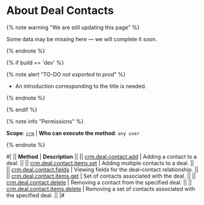 # About Deal Contacts

{% note warning "We are still updating this page" %}

Some data may be missing here — we will complete it soon.

{% endnote %}

{% if build == 'dev' %}

{% note alert "TO-DO _not exported to prod_" %}

- An introduction corresponding to the title is needed.

{% endnote %}

{% endif %}

{% note info "Permissions" %}

**Scope**: [`crm`](../../../scopes/permissions.md) | **Who can execute the method**: `any user`

{% endnote %}

#|
|| **Method** | **Description** ||
|| [crm.deal.contact.add](./crm-deal-contact-add.md) | Adding a contact to a deal. ||
|| [crm.deal.contact.items.set](./crm-deal-contact-items-set.md) | Adding multiple contacts to a deal. ||
|| [crm.deal.contact.fields](./crm-deal-contact-fields.md) | Viewing fields for the deal-contact relationship. ||
|| [crm.deal.contact.items.get](./crm-deal-contact-items-get.md) | Set of contacts associated with the deal. ||
|| [crm.deal.contact.delete](./crm-deal-contact-delete.md) | Removing a contact from the specified deal. ||
|| [crm.deal.contact.items.delete](./crm-deal-contact-items-delete.md) | Removing a set of contacts associated with the specified deal. ||
|#